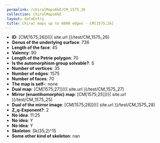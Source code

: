```yaml
--- 
 permalink: /chiralMaps6kE/CM_1575_26 
 collection: chiralMaps6kE
 layout: dataEntry
 title: Chiral maps up to 6000 edges - CM[1575;26]
---
```


- **ID**: [CM[1575;26]]({{ site.url }}/test/CM_1575_26)
- **Genus of the underlying surface**: 736
- **Length of the face**: 45
- **Valency**: 90
- **Length of the Petrie polygon**: 70
- **Is the automorphism group solvable?**: S
- **Number of vertices**: 35
- **Number of edges**: 1575
- **Number of faces**: 70
- **The map is self-**: none
- **Dual map**: [CM[1575;27]]({{ site.url }}/test/CM_1575_27)
- **Mirror (enantihomorphic) map**: [CM[1575;25]]({{ site.url }}/test/CM_1575_25)
- **Dual of the mirror image**: [CM[1575;28]]({{ site.url }}/test/CM_1575_28)
- **Z_q-Exponent?**: 2
- **No idea**:  11:25
- **No idea**: Y
- **No idea**: Y
- **Skeleton**: Sk(35;2)^15
- **Some other kind of skeleton**: nan
